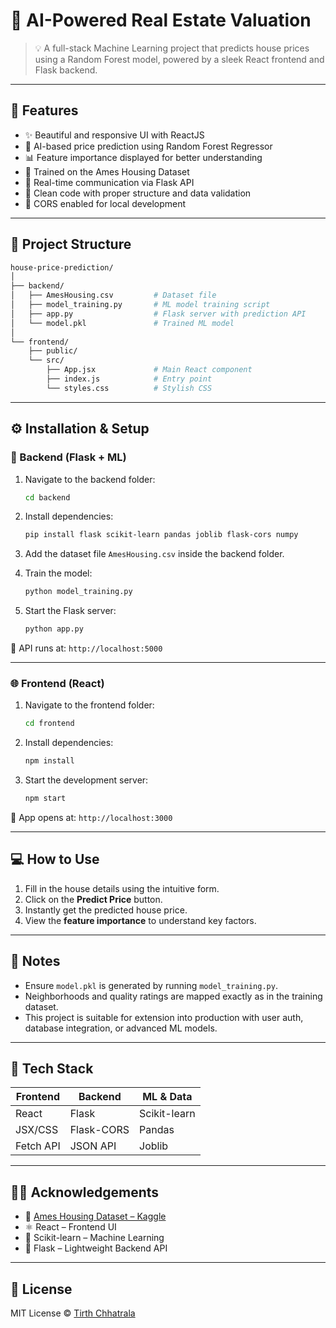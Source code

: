 # 🏡 AI-Powered Real Estate Valuation

> 💡 A full-stack Machine Learning project that predicts house prices using a Random Forest model, powered by a sleek React frontend and Flask backend.

---

## 🚀 Features

- ✨ Beautiful and responsive UI with ReactJS
- 🤖 AI-based price prediction using Random Forest Regressor
- 📊 Feature importance displayed for better understanding
- 🧠 Trained on the Ames Housing Dataset
- 🔄 Real-time communication via Flask API
- 🧪 Clean code with proper structure and data validation
- 🔐 CORS enabled for local development

---

## 🧾 Project Structure

```bash
house-price-prediction/
│
├── backend/
│   ├── AmesHousing.csv         # Dataset file
│   ├── model_training.py       # ML model training script
│   ├── app.py                  # Flask server with prediction API
│   └── model.pkl               # Trained ML model
│
└── frontend/
    ├── public/
    └── src/
        ├── App.jsx             # Main React component
        ├── index.js            # Entry point
        └── styles.css          # Stylish CSS
````

---

## ⚙️ Installation & Setup

### 🐍 Backend (Flask + ML)

1. Navigate to the backend folder:

   ```bash
   cd backend
   ```

2. Install dependencies:

   ```bash
   pip install flask scikit-learn pandas joblib flask-cors numpy
   ```

3. Add the dataset file `AmesHousing.csv` inside the backend folder.

4. Train the model:

   ```bash
   python model_training.py
   ```

5. Start the Flask server:

   ```bash
   python app.py
   ```

🔗 API runs at: `http://localhost:5000`

---

### 🌐 Frontend (React)

1. Navigate to the frontend folder:

   ```bash
   cd frontend
   ```

2. Install dependencies:

   ```bash
   npm install
   ```

3. Start the development server:

   ```bash
   npm start
   ```

🔗 App opens at: `http://localhost:3000`

---

## 💻 How to Use

1. Fill in the house details using the intuitive form.
2. Click on the **Predict Price** button.
3. Instantly get the predicted house price.
4. View the **feature importance** to understand key factors.

---

## 📝 Notes

* Ensure `model.pkl` is generated by running `model_training.py`.
* Neighborhoods and quality ratings are mapped exactly as in the training dataset.
* This project is suitable for extension into production with user auth, database integration, or advanced ML models.


---

## 🧠 Tech Stack

| Frontend  | Backend    | ML & Data    |
| --------- | ---------- | ------------ |
| React     | Flask      | Scikit-learn |
| JSX/CSS   | Flask-CORS | Pandas       |
| Fetch API | JSON API   | Joblib       |

---

## 🧑‍🎓 Acknowledgements

* 📂 [Ames Housing Dataset – Kaggle](https://www.kaggle.com/datasets/prevek18/ames-housing-dataset)
* ⚛️ React – Frontend UI
* 🧠 Scikit-learn – Machine Learning
* 🐍 Flask – Lightweight Backend API

---

## 📄 License

MIT License © [Tirth Chhatrala](https://github.com/TirthChhatrala)
